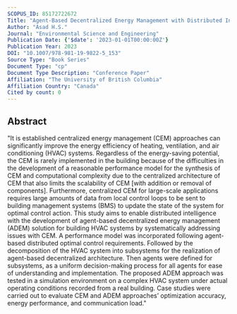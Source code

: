 ```yaml
---
SCOPUS_ID: 85172722672
Title: "Agent-Based Decentralized Energy Management with Distributed Intelligence for HVAC Control"
Author: "Asad H.S."
Journal: "Environmental Science and Engineering"
Publication Date: {'$date': '2023-01-01T00:00:00Z'}
Publication Year: 2023
DOI: "10.1007/978-981-19-9822-5_153"
Source Type: "Book Series"
Document Type: "cp"
Document Type Description: "Conference Paper"
Affiliation: "The University of British Columbia"
Affiliation Country: "Canada"
Cited by count: 0
---
```


## Abstract
"It is established centralized energy management (CEM) approaches can significantly improve the energy efficiency of heating, ventilation, and air conditioning (HVAC) systems. Regardless of the energy-saving potential, the CEM is rarely implemented in the building because of the difficulties in the development of a reasonable performance model for the synthesis of CEM and computational complexity due to the centralized architecture of CEM that also limits the scalability of CEM [with addition or removal of components]. Furthermore, centralized CEM for large-scale applications requires large amounts of data from local control loops to be sent to building management systems (BMS) to update the state of the system for optimal control action. This study aims to enable distributed intelligence with the development of agent-based decentralized energy management (ADEM) solution for building HVAC systems by systematically addressing issues with CEM. A performance model was incorporated following agent-based distributed optimal control requirements. Followed by the decomposition of the HVAC system into subsystems for the realization of agent-based decentralized architecture. Then agents were defined for subsystems, as a uniform decision-making process for all agents for ease of understanding and implementation. The proposed ADEM approach was tested in a simulation environment on a complex HVAC system under actual operating conditions recorded from a real building. Case studies were carried out to evaluate CEM and ADEM approaches’ optimization accuracy, energy performance, and communication load."
